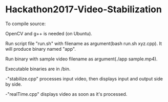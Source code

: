 # Hackathon2017-Video-Stabilization

To compile source:

OpenCV and g++ is needed (on Ubuntu).

Run script file "run.sh" with filename as argument(bash run.sh xyz.cpp). It will produce binary named "app".

Run binary with sample video filename as argument(./app sample.mp4).

Executable binaries are in /bin.

-"stabilize.cpp" processes input video, then displays input and output side by side.

-"realTime.cpp" displays video as soon as it's processed.

